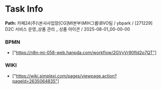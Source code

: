 # Task Info

**Path:** 카페24(주)\본사사업장\[CG]MI본부\MIH그룹\BVO팀 / ybpark / [271229] D2C 서비스 운영_상품 관리 _ 상품 아이콘 / 2025-08-01_00-00-00

### BPMN
- ["https://n8n-mi-058-web.hanpda.com/workflow/2GVyVr90fId2o7QT"]

### WIKI
- ["https://wiki.simplexi.com/pages/viewpage.action?pageId=2635064835"]

